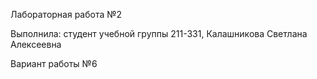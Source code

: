 Лабораторная работа №2

Выполнила: студент учебной группы 211-331, Калашникова Светлана Алексеевна

Вариант работы №6
